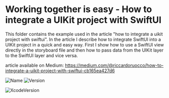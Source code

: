 # Working together is easy - How to integrate a UIKit project with SwiftUI

This folder contains the example used in the article "how to integrate a uikit project with swiftui".
In the article I describe how to integrate SwiftUI into a UIKit project in a quick and easy way.
First I show how to use a SwiftUI view directly in the storyboard file and then how to pass data from the UIKit layer to the SwiftUI layer and vice versa.


article available on Medium: 
https://medium.com/@riccardoruocco/how-to-integrate-a-uikit-project-with-swiftui-cb165ea427d6



![Name](https://badgen.net/badge/RiccardoFrancescoRuocco/WorkingTogetherIsEasy/green?icon=github)
![Version](https://badgen.net/badge/Version/1.0.0/green?icon=github)

![XcodeVersion](https://badgen.net/badge/XcodeVersion/13.0/green?icon=github)



